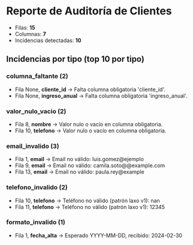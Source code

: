 # Reporte de Auditoría de Clientes

- Filas: **15**
- Columnas: **7**
- Incidencias detectadas: **10**

## Incidencias por tipo (top 10 por tipo)
### columna_faltante (2)
- Fila None, **cliente_id** → Falta columna obligatoria 'cliente_id'.
- Fila None, **ingreso_anual** → Falta columna obligatoria 'ingreso_anual'.

### valor_nulo_vacio (2)
- Fila 8, **nombre** → Valor nulo o vacío en columna obligatoria.
- Fila 10, **telefono** → Valor nulo o vacío en columna obligatoria.

### email_invalido (3)
- Fila 1, **email** → Email no válido: luis.gomez@ejemplo
- Fila 9, **email** → Email no válido: camila.soto@@example.com
- Fila 13, **email** → Email no válido: paula.rey@example

### telefono_invalido (2)
- Fila 10, **telefono** → Teléfono no válido (patrón laxo v1): nan
- Fila 11, **telefono** → Teléfono no válido (patrón laxo v1): 12345

### formato_invalido (1)
- Fila 1, **fecha_alta** → Esperado YYYY-MM-DD, recibido: 2024-02-30

